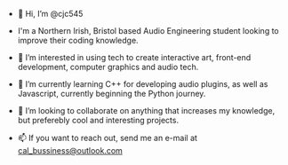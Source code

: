 - 👋 Hi, I’m @cjc545
- I'm a Northern Irish, Bristol based Audio Engineering student looking to improve their coding knowledge.

- 👀 I’m interested in using tech to create interactive art, front-end development, computer graphics and audio tech.

- 🌱 I’m currently learning C++ for developing audio plugins, as well as Javascript, currently beginning the Python journey.

- 💞️ I’m looking to collaborate on anything that increases my knowledge, but preferebly cool and interesting projects.

- 📫 If you want to reach out, send me an e-mail at cal_bussiness@outlook.com

<!---
cjc545/cjc545 is a ✨ special ✨ repository because its `README.md` (this file) appears on your GitHub profile.
You can click the Preview link to take a look at your changes.
--->
